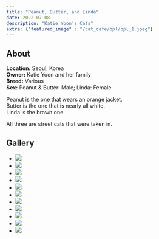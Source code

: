 ```yaml
---
title: "Peanut, Butter, and Linda"
date: 2022-07-08
description: "Katie Yoon's Cats"
extra: {"featured_image" : "/cat_cafe/bpl/bpl_1.jpeg"}
---
```


## About

**Location:** Seoul, Korea  
**Owner:** Katie Yoon and her family  
**Breed:** Various  
**Sex:** Peanut & Butter: Male; Linda: Female  

Peanut is the one that wears an orange jacket.  
Butter is the one that is nearly all white.  
Linda is the brown one.  

All three are street cats that were taken in.  

<head>
<link rel="stylesheet" href="/cat_cafe/collage.css">
</head>

## Gallery
<ul class="columns">
  <li class="item"><img src="/cat_cafe/bpl/bpl_1.jpeg"></li>
  <li class="item"><img src="/cat_cafe/bpl/bpl_2.jpeg"></li>
  <li class="item"><img src="/cat_cafe/bpl/bpl_3.jpeg"></li>
  <li class="item"><img src="/cat_cafe/bpl/bpl_4.jpeg"></li>
  <li class="item"><img src="/cat_cafe/bpl/bpl_5.jpeg"></li>
  <li class="item"><img src="/cat_cafe/bpl/bpl_6.jpeg"></li>
  <li class="item"><img src="/cat_cafe/bpl/bpl_7.jpeg"></li>
  <li class="item"><img src="/cat_cafe/bpl/bpl_8.jpeg"></li>
  <li class="item"><img src="/cat_cafe/bpl/bpl_9.jpeg"></li>
  <li class="item"><img src="/cat_cafe/bpl/bpl_a.jpeg"></li>
  <li class="item"><img src="/cat_cafe/bpl/bpl_b.jpeg"></li>
</ul>
